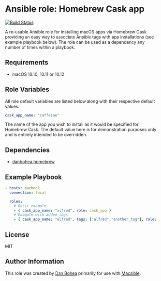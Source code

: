 # Ansible role: Homebrew Cask app

[![Build Status](https://travis-ci.org/danbohea/ansible-role-cask-app.svg?branch=master)](https://travis-ci.org/danbohea/ansible-role-cask-app)

A re-usable Ansible role for installing macOS apps via Homebrew Cask providing an easy way to associate Ansible tags with app installations (see example playbook below). The role can be used as a dependency any number of times within a playbook.


## Requirements

- macOS 10.10, 10.11 or 10.12


## Role Variables

All role default variables are listed below along with their respective default values.

```yaml
cask_app_name: "caffeine"
```

The name of the app you wish to install as it would be specified for Homebrew Cask. The default value here is for demonstration purposes only and is entirely intended to be overridden.

## Dependencies

- [danbohea.homebrew](https://galaxy.ansible.com/danbohea/homebrew)


## Example Playbook

```yaml
- hosts: macbook
  connection: local

  roles:
    # Basic example
    - { cask_app_name: "alfred", role: cask_app }
    # Example with added tags
    - { cask_app_name: "alfred", tags: ["alfred","another_tag"], role: cask_app }
```


## License

MIT


## Author Information

This role was created by [Dan Bohea](http://bohea.co.uk) primarily for use with [Macsible](https://github.com/macsible/macsible).
